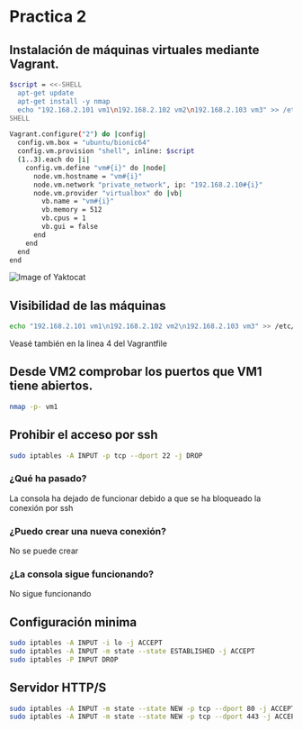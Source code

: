 # Practica 2
## Instalación de máquinas virtuales mediante Vagrant.

```sh
$script = <<-SHELL
  apt-get update
  apt-get install -y nmap
  echo "192.168.2.101 vm1\n192.168.2.102 vm2\n192.168.2.103 vm3" >> /etc/hosts
SHELL

Vagrant.configure("2") do |config|
  config.vm.box = "ubuntu/bionic64"
  config.vm.provision "shell", inline: $script
  (1..3).each do |i|
    config.vm.define "vm#{i}" do |node|
      node.vm.hostname = "vm#{i}"
      node.vm.network "private_network", ip: "192.168.2.10#{i}"
      node.vm.provider "virtualbox" do |vb|
        vb.name = "vm#{i}"
        vb.memory = 512
        vb.cpus = 1
        vb.gui = false
      end
    end
  end
end
```
![Image of Yaktocat](https://github.com/krosf-university/as/tree/master/practices/p2/Images/unknown.png)

## Visibilidad de las máquinas 

```sh
echo "192.168.2.101 vm1\n192.168.2.102 vm2\n192.168.2.103 vm3" >> /etc/hosts
```
Veasé también en la linea 4 del Vagrantfile

## Desde VM2 comprobar los puertos que VM1 tiene abiertos.

```sh
nmap -p- vm1
```

## Prohibir el acceso por ssh

```sh
sudo iptables -A INPUT -p tcp --dport 22 -j DROP
```

### ¿Qué ha pasado?

La consola ha dejado de funcionar debido a que se ha bloqueado la conexión por ssh

### ¿Puedo crear una nueva conexión?

No se puede crear

### ¿La consola sigue funcionando?

No sigue funcionando

## Configuración minima

```sh
sudo iptables -A INPUT -i lo -j ACCEPT
sudo iptables -A INPUT -m state --state ESTABLISHED -j ACCEPT
sudo iptables -P INPUT DROP
```

## Servidor HTTP/S

```sh
sudo iptables -A INPUT -m state --state NEW -p tcp --dport 80 -j ACCEPT
sudo iptables -A INPUT -m state --state NEW -p tcp --dport 443 -j ACCEPT
```
